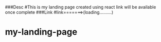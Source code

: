 ###Desc
#This is my landing page created using react link will be available once complete
###Link
#link=======>(loading..........)
# my-landing-page


